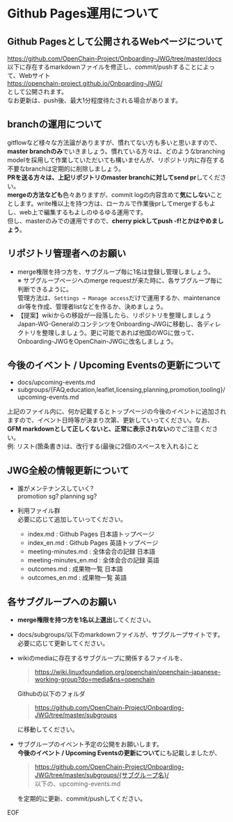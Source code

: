 # Github Pages運用について

## Github Pagesとして公開されるWebページについて

https://github.com/OpenChain-Project/Onboarding-JWG/tree/master/docs  
以下に存在するmarkdownファイルを修正し、commit/pushすることによって、Webサイト  
https://openchain-project.github.io/Onboarding-JWG/  
として公開されます。  
なお更新は、push後、最大1分程度待たされる場合があります。  

## branchの運用について

gitflowなど様々な方法論がありますが、慣れてない方も多いと思いますので、**master branchのみ**でいきましょう。慣れている方々は、どのようなbranching modelを採用して作業していただいても構いませんが、リポジトリ内に存在する不要なbranchは定期的に削除しましょう。  
**PRを送る方々は、上記リポジトリのmaster branchに対してsend pr**してください。  
**mergeの方法なども**色々ありますが、commit logの内容含めて**気にしない**こととします。write権以上を持つ方は、ローカルで作業後prしてmergeするもよし、web上で編集するもよしのゆるゆる運用です。  
但し、masterのみでの運用ですので、**cherry pickしてpush -f!とかはやめましょう**。  

## リポジトリ管理者へのお願い

- merge権限を持つ方を、サブグループ毎に1名は登録し管理しましょう。  
※ サブグループページへのmerge requestが来た時に、各サブグループ毎に判断できるように。  
管理方法は、```Settings → Manage access```だけで運用するか、maintenance dir等を作成、管理者listなどを作るか、決めましょう。  
- 【提案】wikiからの移設が一段落したら、リポジトリを整理しましょう  
Japan-WG-GeneralのコンテンツをOnboarding-JWGに移動し、各ディレクトリを整理しましょう。更に可能であれば他国のWGに倣って、Onboarding-JWGをOpenChain-JWGに改名しましょう。  

## 今後のイベント / Upcoming Eventsの更新について

- docs/upcoming-events.md  
- subgroups/{FAQ,education,leaflet,licensing,planning,promotion,tooling}/upcoming-events.md  

上記のファイル内に、何か記載するとトップページの今後のイベントに追加されますので、イベント日時等が決まり次第、更新していってください。なお、**GFM markdownとして正しくないと、正常に表示されない**のでご注意ください。  
例: リスト(箇条書き)は、改行する(最後に2個のスペースを入れる)こと  

## JWG全般の情報更新について  

- 誰がメンテナンスしていく?  
  promotion sg? planning sg?

- 利用ファイル群  
必要に応じて追加していってください。  
   - index.md : Github Pages 日本語トップページ
   - index_en.md : Github Pages 英語トップページ
   - meeting-minutes.md : 全体会合の記録 日本語
   - meeting-minutes_en.md : 全体会合の記録 英語
   - outcomes.md : 成果物一覧 日本語
   - outcomes_en.md : 成果物一覧 英語

## 各サブグループへのお願い

- **merge権限を持つ方を1名以上選出**してください。  
- docs/subgroups/以下のmarkdownファイルが、サブグループサイトです。必要に応じて更新してください。  
- wikiのmediaに存在するサブグループに関係するファイルを、
   > https://wiki.linuxfoundation.org/openchain/openchain-japanese-working-group?do=media&ns=openchain  

   Githubの以下のフォルダ  
  > https://github.com/OpenChain-Project/Onboarding-JWG/tree/master/subgroups  

  に移動してください。  

- サブグループのイベント予定の公開をお願いします。  
  **今後のイベント / Upcoming Eventsの更新について**にも記載しましたが、  
  > https://github.com/OpenChain-Project/Onboarding-JWG/tree/master/subgroups/{サブグループ名}/  
  以下の、upcoming-events.md  

  を定期的に更新、commit/pushしてください。

EOF

